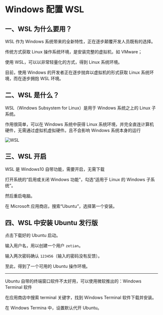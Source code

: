 # Windows 配置 WSL

## 一、WSL 为什么要用？

WSL 作为 Windows 系统带来的全新特性，正在逐步颠覆开发人员既有的选择。

传统方式获取 Linux 操作系统环境，是安装完整的虚拟机，如 VMware；

使用 WSL，可以以非常轻量化的方式，得到 Linux 系统环境。

目前，使用 Windows 的开发者正在逐步抛弃以虚拟机的形式获取 Linux 系统环境，而在逐步拥抱 WSL 环境。

## 二、WSL 是什么？

WSL（Windows Subsystem for Linux）是用于 Windows 系统之上的 Linux 子系统。

作用很简单，可以在 Windows 系统中获得 Linux 系统环境，并完全直连计算机硬件，无需通过虚拟机虚拟硬件。且不会影响 Windows 系统本身的运行

![WSL](/Users/zetian/workshop/tutorial/LINUX/NoteAssets/WSL.png)

## 三、WSL 开启

WSL 是 Windows10 自带功能，需要开启，无需下载

打开系统的“启用或关闭 Windows 功能”，勾选“适用于 Linux 的 Windows 子系统”。

然后重启电脑。

在 Microsoft 应用商店，搜索“Ubuntu”，选择第一个安装。

## 四、WSL 中安装 Ubuntu 发行版

点击下载好的 Ubuntu 启动。

输入用户名，用以创建一个用户 `zetian`。

输入两次密码确认 `123456`（输入的密码没有反馈）。

至此，得到了一个可用的 Ubuntu 操作环境。

---

Ubuntu 自带的终端窗口软件不太好用，可以使用微软推出的：Windows Terminal 软件

在应用商店中搜索 terminal 关键字，找到 Windows Terminal 软件下载并安装。

在 Windows Termina 中，设置默认代开 Ubuntu。
